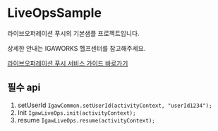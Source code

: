 # LiveOpsSample
라이브오퍼레이션 푸시의 기본샘플 프로젝트입니다.

상세한 안내는 IGAWORKS 헬프센터를 참고해주세요.

[라이브오퍼레이션 푸시 서비스 가이드 바로가기](http://help.igaworks.com/hc/ko/3_3/Content/Article/liveops-push-and-noti-aos)

## 필수 api
1. setUserId
```IgawCommon.setUserId(activityContext, "userId1234");```
2. Init
```IgawLiveOps.init(activityContext);```
3. resume
```IgawLiveOps.resume(activityContext);```


